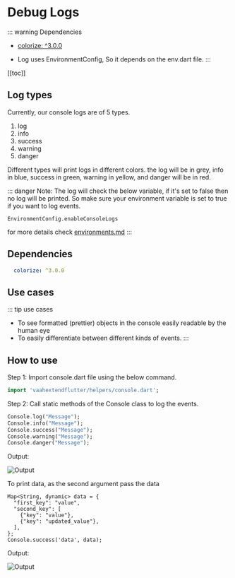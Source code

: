# Debug Logs

::: warning Dependencies

- [colorize: ^3.0.0](https://pub.dev/packages/colorize)

- Log uses EnvironmentConfig, So it depends on the env.dart file. 
:::


[[toc]]

## Log types
Currently, our console logs are of 5 types.
1. log
2. info
3. success
4. warning
5. danger

Different types will print logs in different colors. the log will be in grey, info in blue, success in green, warning in yellow, and danger will be in red.

::: danger Note:
The log will check the below variable, if it's set to false then no log will be printed. So make sure your environment variable is set to true if you want to log events.

`EnvironmentConfig.enableConsoleLogs`

for more details check [environments.md](./environments.md)
:::

## Dependencies
```yaml
  colorize: ^3.0.0
```

## Use cases

::: tip use cases
- To see formatted (prettier) objects in the console easily readable by the human eye
- To easily differentiate between different kinds of events.
:::

## How to use

Step 1: Import console.dart file using the below command.

```dart
import 'vaahextendflutter/helpers/console.dart';
```

Step 2: Call static methods of the Console class to log the events.

```dart
Console.log("Message");
Console.info("Message");
Console.success("Message");
Console.warning("Message");
Console.danger("Message");
```

Output:

<img :src="$withBase('/images/flutter/components/log/log-type.png')" alt="Output">

To print data, as the second argument pass the data 
```dart{8}
Map<String, dynamic> data = {
  "first_key": "value",
  "second_key": [
    {"key": "value"},
    {"key": "updated_value"},
  ],
};
Console.success('data', data);
```

Output:

<img :src="$withBase('/images/flutter/components/log/prettier-log.png')" alt="Output">